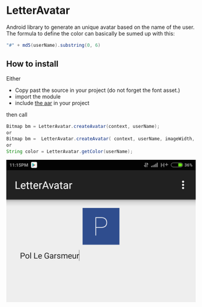 # LetterAvatar
Android library to generate an unique avatar based on the name of the user.
The formula to define the color can basically be sumed up with this:

```java
"#" + md5(userName).substring(0, 6)
```

## How to install
Either
- Copy past the source in your project (do not forget the font asset.)
- import the module
- include [the aar](assets/letteravatar-release.aar) in your project

then call 

```java
Bitmap bm = LetterAvatar.createAvatar(context, userName);
or
Bitmap bm =  LetterAvatar.createAvatar( context, userName, imageWidth, paddinginDP) {
or
String color = LetterAvatar.getColor(userName);
```

![LetterAvatar screenshot](assets/Screenshot.png)
